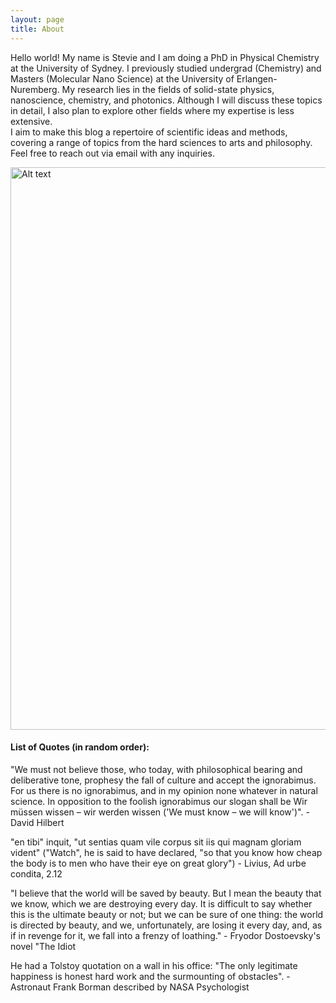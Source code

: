 ```yaml
---
layout: page
title: About
---
```


Hello world! My name is Stevie and I am doing a PhD in Physical Chemistry at the University of Sydney. I previously studied undergrad (Chemistry) and Masters (Molecular Nano Science) at the University of Erlangen-Nuremberg. My research lies in the fields of solid-state physics, nanoscience, chemistry, and photonics. Although I will discuss these topics in detail, I also plan to explore other fields where my expertise is less extensive.  
I aim to make this blog a repertoire of scientific ideas and methods, covering a range of topics from the hard sciences to arts and philosophy. Feel free to reach out via email with any inquiries.

<img src="https://imgur.com/pYJm4TD.jpg" alt="Alt text" width="900">  

#### List of Quotes (in random order):   

    
"We must not believe those, who today, with philosophical bearing and deliberative tone, prophesy the fall of culture and accept the ignorabimus. For us there is no ignorabimus, and in my opinion none whatever in natural science. In opposition to the foolish ignorabimus our slogan shall be Wir müssen wissen – wir werden wissen ('We must know – we will know')". - David Hilbert   

"en tibi" inquit, "ut sentias quam vile corpus sit iis qui magnam gloriam vident" ("Watch", he is said to have declared, "so that you know how cheap the body is to men who have their eye on great glory") - Livius, Ad urbe condita, 2.12    

"I believe that the world will be saved by beauty. But I mean the beauty that we know, which we are destroying every day. It is difficult to say whether this is the ultimate beauty or not; but we can be sure of one thing: the world is directed by beauty, and we, unfortunately, are losing it every day, and, as if in revenge for it, we fall into a frenzy of loathing." - Fryodor Dostoevsky's novel "The Idiot  

He had a Tolstoy quotation on a wall in his office: "The only legitimate happiness is honest hard work and the surmounting of obstacles". - Astronaut Frank Borman described by NASA Psychologist   





